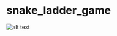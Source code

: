 # snake_ladder_game
![alt text](https://res.cloudinary.com/smartpark-image-cloud/image/upload/v1547139960/Screenshot_2019-01-10_at_10.31.47_PM_nkmwex.png)
